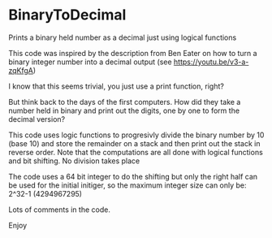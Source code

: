 # BinaryToDecimal
Prints a binary held number as a decimal just using logical functions

This code was inspired by the description from Ben Eater on how to turn a binary integer number into a decimal output (see https://youtu.be/v3-a-zqKfgA)

I know that this seems trivial, you just use a print function, right?

But think back to the days of the first computers. How did they take a number held in binary and print out the digits, one by one to form the decimal version?

This code uses logic functions to progresivly divide the binary number by 10 (base 10) and store the remainder on a stack and then
print out the stack in reverse order. Note that the computations are all done with logical functions and bit shifting. No division takes place

The code uses a 64 bit integer to do the shifting but only the right half can be used for the initial initiger, so the maximum integer size can only be:
2^32-1 (4294967295)

Lots of comments in the code.

Enjoy
